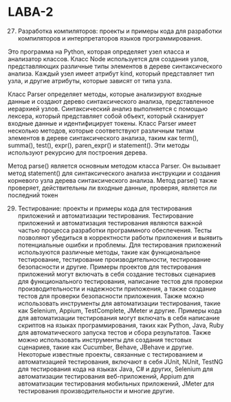 # LABA-2
27) Разработка компиляторов: проекты и примеры кода для разработки
компиляторов и интерпретаторов языков программирования.

Это программа на Python, которая определяет узел класса и анализатор классов. Класс Node используется для создания узлов, представляющих различные типы элементов в дереве синтаксического анализа. Каждый узел имеет атрибут kind, который представляет тип узла, и другие атрибуты, которые зависят от типа узла.

Класс Parser определяет методы, которые анализируют входные данные и создают дерево синтаксического анализа, представленное иерархией узлов. Синтаксический анализ выполняется с помощью лексера, который представляет собой объект, который сканирует входные данные и идентифицирует токены. Класс Parser имеет несколько методов, которые соответствуют различным типам элементов в дереве синтаксического анализа, таким как term(), summa(), test(), expr(), paren_expr() и statement(). Эти методы используют рекурсию для построения дерева.

Метод parse() является основным методом класса Parser. Он вызывает метод statement() для синтаксического анализа инструкции и создания корневого узла дерева синтаксического анализа. Метод parse() также проверяет, действительны ли входные данные, проверяя, является ли последний токен





29) Тестирование: проекты и примеры кода для тестирования приложений и автоматизации тестирования.
Тестирование приложений и автоматизация тестирования являются важной частью процесса разработки программного обеспечения. Тесты позволяют убедиться в корректности работы приложения и выявить потенциальные ошибки и проблемы. Для тестирования приложений используются различные методы, такие как функциональное тестирование, тестирование производительности, тестирование безопасности и другие.
Примеры проектов для тестирования приложений могут включать в себя создание тестовых сценариев для функционального тестирования, написание тестов для проверки производительности и надежности приложения, а также создание тестов для проверки безопасности приложения. Также можно использовать инструменты для автоматизации тестирования, такие как Selenium, Appium, TestComplete, JMeter и другие.
Примеры кода для автоматизации тестирования могут включать в себя написание скриптов на языках программирования, таких как Python, Java, Ruby для автоматического запуска тестов и сбора результатов. Также можно использовать инструменты для создания тестовых сценариев, такие как Cucumber, Behave, JBehave и другие.
Некоторые известные проекты, связанные с тестированием и автоматизацией тестирования, включают в себя JUnit, NUnit, TestNG для тестирования кода на языках Java, C# и других, Selenium для автоматизации тестирования веб-приложений, Appium для автоматизации тестирования мобильных приложений, JMeter для тестирования производительности и многие другие.
